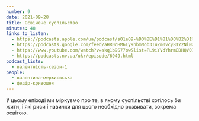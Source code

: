 ```yaml
---
number: 9
date: 2021-09-28
title: Освічене суспільство
minutes: 48
links_to_listen:
  - https://podcasts.apple.com/ua/podcast/s01e09-%D0%BE%D1%81%D0%B2%D1%96%D1%87%D0%B5%D0%BD%D0%B5-%D1%81%D1%83%D1%81%D0%BF%D1%96%D0%BB%D1%8C%D1%81%D1%82%D0%B2%D0%BE/id1581632743?i=1000536832052
  - https://podcasts.google.com/feed/aHR0cHM6Ly9hbmNob3IuZm0vcy81Y2NlN2UzOC9wb2RjYXN0L3Jzcw/episode/ZTEwZjY3YzItYzNkMi00MDExLTkzYWItNTU5ODA3ZDM2YzAy?sa=X&ved=0CA0QkfYCahcKEwjIs-ejsOD6AhUAAAAAHQAAAAAQAQ
  - https://www.youtube.com/watch?v=skq1b9S77ow&list=PL9iYVdYhrmCDHQV07V43uwE1h6dXP78pU&index=9
  - https://podcasts.nv.ua/ukr/episode/6949.html
podcast_lists:
  - валентність-сезон-1
people:
  - валентина-мержиєвська
  - федір-кривошея
---
```


У цьому епізоді ми міркуємо про те, в якому суспільстві хотілось би жити, і які
риси і навички для цього необхідно розвивати, зокрема освітою.
